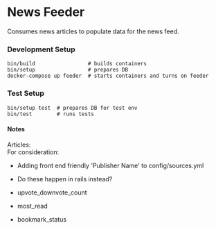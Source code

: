 # News Feeder
Consumes news articles to populate data for the news feed.

### Development Setup
    bin/build                 # builds containers
    bin/setup                 # prepares DB
    docker-compose up feeder  # starts containers and turns on feeder

### Test Setup
    bin/setup test  # prepares DB for test env
    bin/test        # runs tests

#### Notes
Articles:  
For consideration:
* Adding front end friendly 'Publisher Name' to config/sources.yml

* Do these happen in rails instead?
* upvote_downvote_count
* most_read
* bookmark_status
